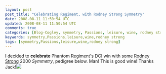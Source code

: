 ```yaml
---           
layout: post
post_title: "Celebrating Regiment, with Rodney Strong Symmetry"
date: 2008-08-11 11:50:54 UTC
updated: 2008-08-11 11:50:54 UTC
comments: true
categories: [Blog-Cogley, symmetry, Passions, leisure, wine, rodney strong]
keywords: symmetry,Passions,leisure,wine,rodney strong
tags: [symmetry,Passions,leisure,wine,rodney strong]
---
```

 
I decided to <span style="font-weight: bold;">celebrate</span> Phantom Regiment's DCI win with some [Rodney Strong](http://www.rodneystrong.com) 2000 <span style="font-style: italic;">Symmetry</span>, pedigree below. Man! This is good wine! Thanks Jack!<img class="right" src="http://rickcogley.smugmug.com/photos/349504097_HR4Ax-L.jpg" />